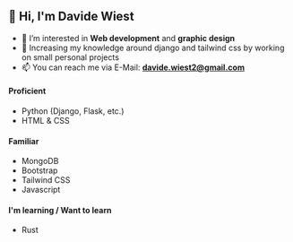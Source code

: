 ## 👋 Hi, I'm Davide Wiest
- 👀 I’m interested in **Web development** and **graphic design**
- 🌱 Increasing my knowledge around django and tailwind css by working on small personal projects
- 📫 You can reach me via E-Mail: **[davide.wiest2@gmail.com](mailto:davide.wiest2@gmail.com)**

#### Proficient
- Python (Django, Flask, etc.)
- HTML & CSS

#### Familiar
- MongoDB
- Bootstrap
- Tailwind CSS
- Javascript

#### I'm learning / Want to learn
- Rust
